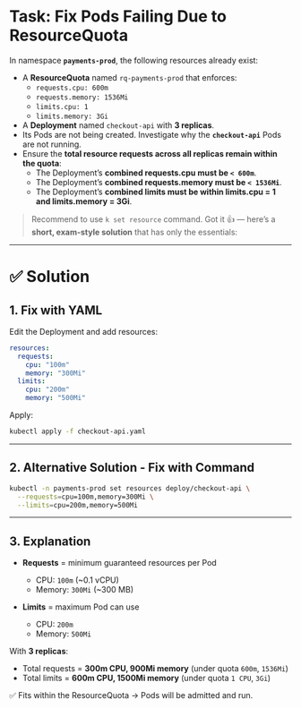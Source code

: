 # Task: Fix Pods Failing Due to ResourceQuota

In namespace **`payments-prod`**, the following resources already exist:

- A **ResourceQuota** named `rq-payments-prod` that enforces:
  - `requests.cpu: 600m`
  - `requests.memory: 1536Mi`
  - `limits.cpu: 1`
  - `limits.memory: 3Gi`
- A **Deployment** named `checkout-api` with **3 replicas**.
- Its Pods are not being created.  Investigate why the **`checkout-api`** Pods are not running.
- Ensure the **total resource requests across all replicas remain within the quota**:
   - The Deployment’s **combined requests.cpu must be `< 600m`**.  
   - The Deployment’s **combined requests.memory must be `< 1536Mi`**.  
   - The Deployment’s **combined limits must be within limits.cpu = 1 and limits.memory = 3Gi**.
 

> Recommend to use `k set resource` command.
Got it 👍 — here’s a **short, exam-style solution** that has only the essentials:

---

# ✅ Solution

## 1. Fix with YAML

Edit the Deployment and add resources:

```yaml
resources:
  requests:
    cpu: "100m"
    memory: "300Mi"
  limits:
    cpu: "200m"
    memory: "500Mi"
```

Apply:

```bash
kubectl apply -f checkout-api.yaml
```

---

## 2. Alternative Solution - Fix with Command

```bash
kubectl -n payments-prod set resources deploy/checkout-api \
  --requests=cpu=100m,memory=300Mi \
  --limits=cpu=200m,memory=500Mi
```

---

## 3. Explanation

* **Requests** = minimum guaranteed resources per Pod

  * CPU: `100m` (\~0.1 vCPU)
  * Memory: `300Mi` (\~300 MB)
* **Limits** = maximum Pod can use

  * CPU: `200m`
  * Memory: `500Mi`

With **3 replicas**:

* Total requests = **300m CPU, 900Mi memory** (under quota `600m`, `1536Mi`)
* Total limits = **600m CPU, 1500Mi memory** (under quota `1 CPU`, `3Gi`)

✅ Fits within the ResourceQuota → Pods will be admitted and run.


